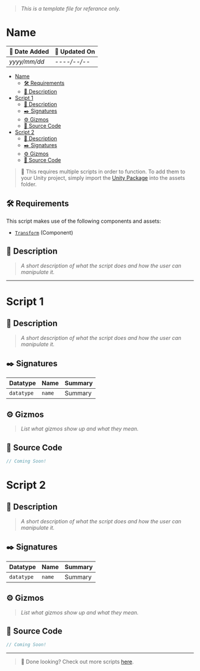 > *This is a template file for referance only.*
# Name

| 📆 Date Added | 📆 Updated On |
|-|-|
|*yyyy/mm/dd*|*----/--/--*|

- [Name](#name)
  - [🛠️ Requirements](#️-requirements)
  - [📖 Description](#-description)
- [Script 1](#script-1)
  - [📖 Description](#-description-1)
  - [✒️ Signatures](#️-signatures)
  - [⚙️ Gizmos](#️-gizmos)
  - [💾 Source Code](#-source-code)
- [Script 2](#script-2)
  - [📖 Description](#-description-2)
  - [✒️ Signatures](#️-signatures-1)
  - [⚙️ Gizmos](#️-gizmos-1)
  - [💾 Source Code](#-source-code-1)

> :paperclip: This requires multiple scripts in order to function. To add them to your Unity project, simply import the [Unity Package](./) into the assets folder.

## 🛠️ Requirements

This script makes use of the following components and assets:
- [`Transform`][transform] (Component)

## 📖 Description
> *A short description of what the script does and how the user can manipulate it.*

---
# Script 1

## 📖 Description
> *A short description of what the script does and how the user can manipulate it.*

## ✒️ Signatures
| Datatype | Name | Summary |
|-|-|-|
| `datatype` | `name` | Summary |

## ⚙️ Gizmos

> *List what gizmos show up and what they mean.*

## 💾 Source Code
```cs
// Coming Soon!
```

# Script 2

## 📖 Description
> *A short description of what the script does and how the user can manipulate it.*

## ✒️ Signatures
| Datatype | Name | Summary |
|-|-|-|
| `datatype` | `name` | Summary |

## ⚙️ Gizmos

> *List what gizmos show up and what they mean.*

## 💾 Source Code
```cs
// Coming Soon!
```
---
> :paperclip: Done looking? Check out more scripts [here](../).

[transform]: https://docs.unity3d.com/ScriptReference/Transform.html
